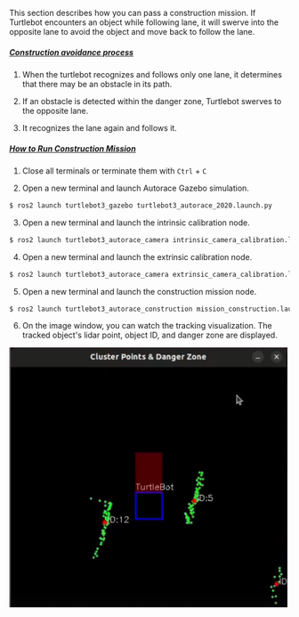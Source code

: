 
<!-- #### [Construction](#construction) -->

This section describes how you can pass a construction mission. If Turtlebot encounters an object while following lane, it will swerve into the opposite lane to avoid the object and move back to follow the lane.

<!-- <iframe width="560" height="315" src="https://www.youtube.com/embed/pO9SXz7ad7M" title="YouTube video player" frameborder="0" allow="accelerometer; autoplay; clipboard-write; encrypted-media; gyroscope; picture-in-picture" allowfullscreen></iframe> -->

##### [Construction avoidance process](#the-avoidance-process)

1. When the turtlebot recognizes and follows only one lane, it determines that there may be an obstacle in its path.

2. If an obstacle is detected within the danger zone, Turtlebot swerves to the opposite lane.

3. It recognizes the lane again and follows it.

##### [How to Run Construction Mission](#how-to-run-construction-mission)

1. Close all terminals or terminate them with `Ctrl` + `C`

2. Open a new terminal and launch Autorace Gazebo simulation.
```bash
$ ros2 launch turtlebot3_gazebo turtlebot3_autorace_2020.launch.py
```

3. Open a new terminal and launch the intrinsic calibration node.
```bash
$ ros2 launch turtlebot3_autorace_camera intrinsic_camera_calibration.launch.py
```

4. Open a new terminal and launch the extrinsic calibration node.
```bash
$ ros2 launch turtlebot3_autorace_camera extrinsic_camera_calibration.launch.py
```

5. Open a new terminal and launch the construction mission node.
```bash
$ ros2 launch turtlebot3_autorace_construction mission_construction.launch.py
```

6. On the image window, you can watch the tracking visualization. The tracked object's lidar point, object ID, and danger zone are displayed.

<img src='/assets/images/platform/turtlebot3/autonomous_driving/humble_construction_image_window.png' width='500'>

